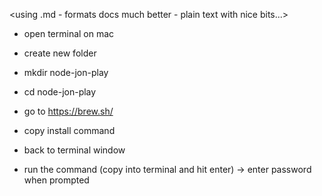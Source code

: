 <using .md - formats docs much better - plain text with nice bits...>


* open terminal on mac
* create new folder 
* mkdir node-jon-play 
* cd node-jon-play

* go to https://brew.sh/
* copy install command

* back to terminal window
* run the command (copy into terminal and hit enter) -> enter password when prompted

